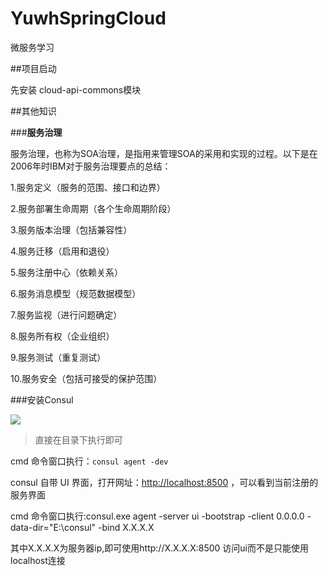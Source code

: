 # YuwhSpringCloud
微服务学习



##项目启动

先安装 cloud-api-commons模块











##其他知识

###**服务治理**

服务治理，也称为SOA治理，是指用来管理SOA的采用和实现的过程。以下是在2006年时IBM对于服务治理要点的总结：

1.服务定义（服务的范围、接口和边界）

2.服务部署生命周期（各个生命周期阶段）

3.服务版本治理（包括兼容性）

4.服务迁移（启用和退役）

5.服务注册中心（依赖关系）

6.服务消息模型（规范数据模型）

7.服务监视（进行问题确定）

8.服务所有权（企业组织）

9.服务测试（重复测试）

10.服务安全（包括可接受的保护范围）

###安装Consul

![](E:\myProject\myResource\YuwhSpringCloud\readmeimg\image-20210224105607749.png)

> 直接在目录下执行即可

cmd 命令窗口执行：`consul agent -dev`

consul 自带 UI 界面，打开网址：[http://localhost:8500](https://link.zhihu.com/?target=http%3A//localhost%3A8500/) ，可以看到当前注册的服务界面

cmd 命令窗口执行:consul.exe agent -server ui -bootstrap -client 0.0.0.0 -data-dir="E:\consul" -bind X.X.X.X

其中X.X.X.X为服务器ip,即可使用http://X.X.X.X:8500 访问ui而不是只能使用localhost连接